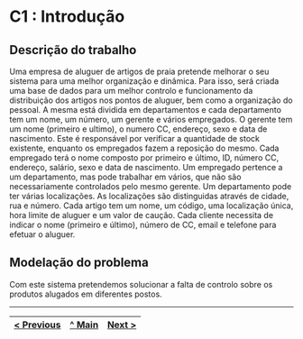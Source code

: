 # C1 : Introdução


## Descrição do trabalho

Uma empresa de aluguer de artigos de praia pretende melhorar o seu sistema para uma melhor organização e dinâmica. Para isso, será criada uma base de dados para um melhor controlo e funcionamento da distribuição dos artigos nos pontos de aluguer, bem como a organização do pessoal.
A mesma está dividida em departamentos e cada departamento tem um nome, um número, um gerente e vários empregados. O gerente tem um nome (primeiro e ultimo), o numero CC, endereço, sexo e data de nascimento. Este é responsável por verificar a quantidade de stock existente, enquanto os empregados fazem a reposição do mesmo. Cada empregado terá o nome composto por primeiro e último, ID, número CC, endereço, salário, sexo e data de nascimento. Um empregado pertence a um departamento, mas pode trabalhar em vários, que não são necessariamente controlados pelo mesmo gerente. Um departamento pode ter várias localizações. As localizações são distinguidas através de cidade, rua e número. Cada artigo tem um nome, um código, uma localização única, hora limite de aluguer e um valor de caução. Cada cliente necessita de indicar o nome (primeiro e último), número de CC, email e telefone para efetuar o aluguer.




## Modelação do problema

Com este sistema pretendemos solucionar a falta de controlo sobre os produtos alugados em diferentes postos.


---
[< Previous](rei00.md) | [^ Main](https://github.com/tcm-sibd-g07/SIBD07/) | [Next >](rei02.md)
:--- | :---: | ---: 
